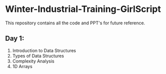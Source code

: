 # Winter-Industrial-Training-GirlScript
This repository contains all the code and PPT's for future reference.

## Day 1:
1. Introduction to Data Structures 
2. Types of Data Structures
3. Complexity Analysis
4. 1D Arrays
